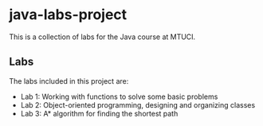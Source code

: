 # java-labs-project

This is a collection of labs for the Java course at MTUCI.

## Labs

The labs included in this project are:

* Lab 1: Working with functions to solve some basic problems
* Lab 2: Object-oriented programming, designing and organizing classes
* Lab 3: A* algorithm for finding the shortest path
